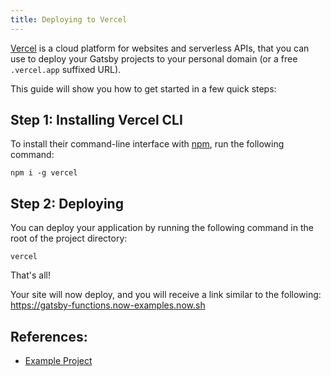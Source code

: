 ```yaml
---
title: Deploying to Vercel
---
```


[Vercel](https://vercel.com/home) is a cloud platform for websites and serverless APIs, that you can use to deploy your Gatsby projects to your personal domain (or a free `.vercel.app` suffixed URL).

This guide will show you how to get started in a few quick steps:

## Step 1: Installing Vercel CLI

To install their command-line interface with [npm](https://www.npmjs.com/), run the following command:

```shell
npm i -g vercel
```

## Step 2: Deploying

You can deploy your application by running the following command in the root of the project directory:

```shell
vercel
```

That's all!

Your site will now deploy, and you will receive a link similar to the following: https://gatsby-functions.now-examples.now.sh

## References:

- [Example Project](https://github.com/zeit/now/tree/master/examples/gatsby)
